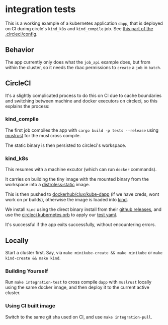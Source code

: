 # integration tests

This is a working example of a kubernetes application `dapp`, that is deployed on CI during circle's `kind_k8s` and `kind_compile` job. See [this part of the .circleci/config](https://github.com/clux/kube-rs/blob/9837d60246a0528f8d810243fe544014d1e51dca/.circleci/config.yml#L32-L84).

## Behavior
The app currently only does what the `job_api` example does, but from within the cluster, so it needs the rbac permissions to `create` a `job` in `batch`.

## CircleCI
It's a slightly complicated process to do this on CI due to cache boundaries and switching between machine and docker executors on circleci, so this explains the process:

### kind_compile
The first job compiles the app with `cargo build -p tests --release` using [muslrust](https://github.com/clux/muslrust) for the musl cross compile.

The static binary is then persisted to circleci's workspace.

### kind_k8s
This resumes with a machine excutor (which can run `docker` commands).

It carries on building the tiny image with the mounted binary from the workspace into a [distroless:static](https://github.com/GoogleContainerTools/distroless) image.

This is then pushed to [dockerhub/clux/kube-dapp](https://hub.docker.com/repository/docker/clux/kube-dapp/tags) (if we have creds, wont work on pr builds), otherwise the image is loaded into [kind](https://kind.sigs.k8s.io/).

We install `kind` using the direct binary install from their [github releases](https://github.com/kubernetes-sigs/kind/releases), and use the [circleci kubernetes orb](https://circleci.com/orbs/registry/orb/circleci/kubernetes) to apply our [test yaml](./deployment.yaml).

It's successful if the app exits successfully, without encountering errors.

## Locally
Start a cluster first. Say, via `make minikube-create && make minikube` or `make kind-create && make kind`.

### Building Yourself
Run `make integration-test` to cross compile `dapp` with `muslrust` locally using the same docker image, and then deploy it to the current active cluster.

### Using CI built image
Switch to the same git sha used on CI, and use `make integration-pull`.
